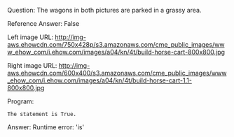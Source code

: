 Question: The wagons in both pictures are parked in a grassy area.

Reference Answer: False

Left image URL: http://img-aws.ehowcdn.com/750x428p/s3.amazonaws.com/cme_public_images/www_ehow_com/i.ehow.com/images/a04/kn/4t/build-horse-cart-800x800.jpg

Right image URL: http://img-aws.ehowcdn.com/600x400/s3.amazonaws.com/cme_public_images/www_ehow_com/i.ehow.com/images/a04/kn/4t/build-horse-cart-1.1-800x800.jpg

Program:

```
The statement is True.
```
Answer: Runtime error: 'is'

